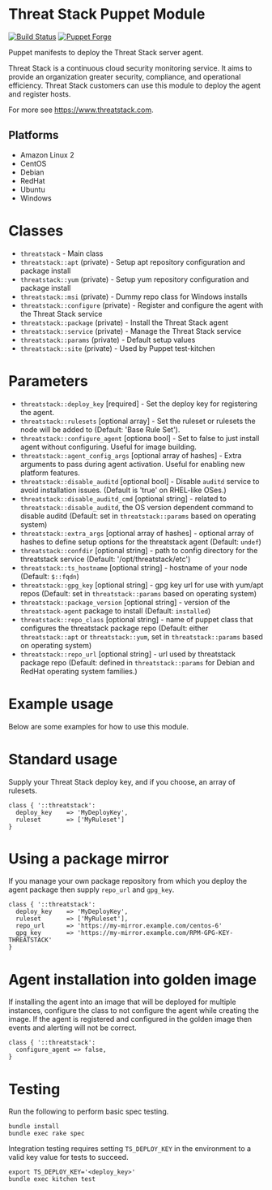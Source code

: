 Threat Stack Puppet Module
================

[![Build Status](https://travis-ci.org/threatstack/threatstack-puppet.svg?branch=master)][travis]
[![Puppet Forge](http://img.shields.io/puppetforge/v/threatstack/threatstack.svg)][module]

[travis]: https://travis-ci.org/threatstack/threatstack-puppet
[module]: https://forge.puppetlabs.com/threatstack/threatstack

Puppet manifests to deploy the Threat Stack server agent.

Threat Stack is a continuous cloud security monitoring service. It aims to provide an organization greater security, compliance, and operational efficiency.  Threat Stack customers can use this module to deploy the agent and register hosts.

For more see https://www.threatstack.com.

Platforms
---------

* Amazon Linux 2
* CentOS
* Debian
* RedHat
* Ubuntu
* Windows

Classes
=======

* `threatstack` - Main class
* `threatstack::apt` (private) - Setup apt repository configuration and package install
* `threatstack::yum` (private) - Setup yum repository configuration and package install
* `threatstack::msi` (private) - Dummy repo class for Windows installs
* `threatstack::configure` (private) - Register and configure the agent with the Threat Stack service
* `threatstack::package` (private) - Install the Threat Stack agent
* `threatstack::service` (private) - Manage the Threat Stack service
* `threatstack::params` (private) - Default setup values
* `threatstack::site` (private) - Used by Puppet test-kitchen

Parameters
=====

* `threatstack::deploy_key` [required] - Set the deploy key for registering the agent.
* `threatstack::rulesets` [optional array] - Set the ruleset or rulesets the node will be added to (Default: 'Base Rule Set').
* `threatstack::configure_agent` [optiona bool] - Set to false to just install agent without configuring. Useful for image building.
* `threatstack::agent_config_args` [optional array of hashes] - Extra arguments to pass during agent activation. Useful for enabling new platform features.
* `threatstack::disable_auditd` [optional bool] - Disable `auditd` service to avoid installation issues. (Default is 'true' on RHEL-like OSes.)
* `threatstack::disable_auditd_cmd` [optional string] - related to `threatstack::disable_auditd`, the OS version dependent command to disable auditd (Default: set in `threatstack::params` based on operating system)
* `threatstack::extra_args` [optional array of hashes] - optional array of hashes to define setup options for the threatstack agent (Default: `undef`)
* `threatstack::confdir` [optional string] - path to config directory for the threatstack service (Default: '/opt/threatstack/etc')
* `threatstack::ts_hostname` [optional string] - hostname of your node (Default: `$::fqdn`)
* `threatstack::gpg_key` [optional string] - gpg key url for use with yum/apt repos (Default: set in `threatstack::params` based on operating system)
* `threatstack::package_version` [optional string] - version of the `threatstack-agent` package to install (Default: `installed`)
* `threatstack::repo_class` [optional string] - name of puppet class that configures the threatstack package repo (Default: either `threatstack::apt` or `threatstack::yum`, set in `threatstack::params` based on operating system)
* `threatstack::repo_url` [optional string] - url used by threatstack package repo (Default: defined in `threatstack::params` for Debian and RedHat operating system families.)

Example usage
=====
Below are some examples for how to use this module.

Standard usage
===
Supply your Threat Stack deploy key, and if you choose, an array of rulesets.
```
class { '::threatstack':
  deploy_key    => 'MyDeployKey',
  ruleset       => ['MyRuleset']
}
```
Using a package mirror
===
If you manage your own package repository from which you deploy the agent package then supply `repo_url` and `gpg_key`.
```
class { '::threatstack':
  deploy_key    => 'MyDeployKey',
  ruleset       => ['MyRuleset'],
  repo_url      => 'https://my-mirror.example.com/centos-6'
  gpg_key       => 'https://my-mirror.example.com/RPM-GPG-KEY-THREATSTACK'
}
```

Agent installation into golden image
===
If installing the agent into an image that will be deployed for multiple instances, configure the class to not configure the agent while creating the image.  If the agent is registered and configured in the golden image then events and alerting will not be correct.
```
class { '::threatstack':
  configure_agent => false,
}
```

Testing
=======
Run the following to perform basic spec testing.
```
bundle install
bundle exec rake spec
```

Integration testing requires setting `TS_DEPLOY_KEY` in the environment to a valid key value for tests to succeed.
```
export TS_DEPLOY_KEY='<deploy_key>'
bundle exec kitchen test
```
